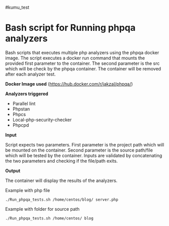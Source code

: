 #kumu_test
# Bash script for Running phpqa analyzers

Bash scripts that executes multiple php analyzers using the phpqa docker image. The script executes a docker run command that mounts the provided first parameter to the container. The second parameter is the src which will be check by the phpqa container. The container will be removed after each analyzer test. 

**Docker Image used**
(https://hub.docker.com/r/jakzal/phpqa/)

**Analyzers triggered**
 - Parallel lint 
 - Phpstan 
 - Phpcs 
 - Local-php-security-checker 
 - Phpcpd


**Input**

Script expects two parameters. First parameter is the project path which will be mounted on the container. Second parameter is the source path/file which will be tested by the container. Inputs are validated by concatenating the two parameters and checking if the file/path exits. 



**Output**

The container will display the results of the analyzers.

Example with php file

    ./Run_phpqa_tests.sh /home/centos/blog/ server.php

Example with folder for source path

    ./Run_phpqa_tests.sh /home/centos/ blog
